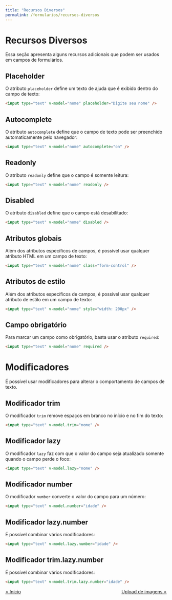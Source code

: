 ```yaml
---
title: "Recursos Diversos"
permalink: /formularios/recursos-diversos
---
```


# Recursos Diversos

Essa seção apresenta alguns recursos adicionais que podem ser usados em campos de formulários.

## Placeholder

O atributo `placeholder` define um texto de ajuda que é exibido dentro do campo de texto:

```html
<input type="text" v-model="nome" placeholder="Digite seu nome" />
```

## Autocomplete

O atributo `autocomplete` define que o campo de texto pode ser preenchido automaticamente pelo navegador:

```html
<input type="text" v-model="nome" autocomplete="on" />
```

## Readonly

O atributo `readonly` define que o campo é somente leitura:

```html
<input type="text" v-model="nome" readonly />
```

## Disabled

O atributo `disabled` define que o campo está desabilitado:

```html
<input type="text" v-model="nome" disabled />
```

## Atributos globais

Além dos atributos específicos de campos, é possível usar qualquer atributo HTML em um campo de texto:

```html
<input type="text" v-model="nome" class="form-control" />
```

## Atributos de estilo

Além dos atributos específicos de campos, é possível usar qualquer atributo de estilo em um campo de texto:

```html
<input type="text" v-model="nome" style="width: 200px" />
```

## Campo obrigatório

Para marcar um campo como obrigatório, basta usar o atributo `required`:

```html
<input type="text" v-model="nome" required />
```

# Modificadores

É possível usar modificadores para alterar o comportamento de campos de texto. 

## Modificador trim

O modificador `trim` remove espaços em branco no início e no fim do texto:

```html
<input type="text" v-model.trim="nome" />
```

## Modificador lazy

O modificador `lazy` faz com que o valor do campo seja atualizado somente quando o campo perde o foco:

```html
<input type="text" v-model.lazy="nome" />
```

## Modificador number

O modificador `number` converte o valor do campo para um número:

```html
<input type="text" v-model.number="idade" />
```

## Modificador lazy.number

É possível combinar vários modificadores:

```html
<input type="text" v-model.lazy.number="idade" />
```

## Modificador trim.lazy.number

É possível combinar vários modificadores:

```html
<input type="text" v-model.trim.lazy.number="idade" />
```


<span style="display: flex; justify-content: space-between;"><span>[&lt; Início](uso-basico.html "Anterior")</span> <span>[Upload de imagens &gt;](upload-imagens.html "Próximo")</span></span>